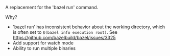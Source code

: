 A replacement for the 'bazel run' command.

Why?

- 'bazel run' has inconsistent behavior about the working directory, which is often set to `$(bazel info execution root)`. See https://github.com/bazelbuild/bazel/issues/3325
- Add support for watch mode
- Ability to run multiple binaries
